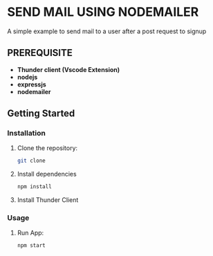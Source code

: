 # SEND MAIL USING NODEMAILER

A simple example to send mail to a user after a post request to signup

## PREREQUISITE

- **Thunder client (Vscode Extension)**
- **nodejs**
- **expressjs**
- **nodemailer**

## Getting Started

### Installation

1. Clone the repository:

    ```bash
    git clone 
    ```

2. Install dependencies

    ```bash
    npm install
    ```

3. Install Thunder Client

### Usage

1. Run App:

    ```bash
    npm start
    ```